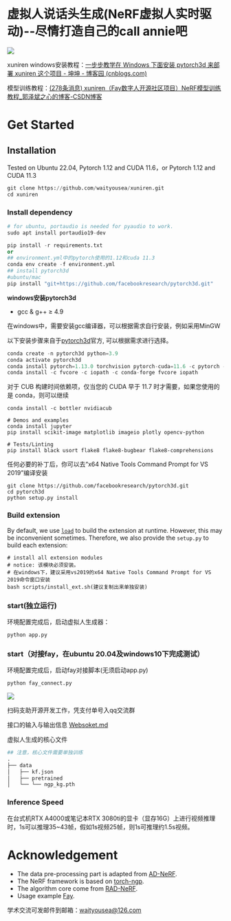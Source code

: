 # 虚拟人说话头生成(NeRF虚拟人实时驱动)--尽情打造自己的call annie吧
![](/img/example.gif)

xuniren windows安装教程：[一步步教学在 Windows 下面安装 pytorch3d 来部署 xuniren 这个项目 - 坤坤 - 博客园 (cnblogs.com)](https://www.cnblogs.com/dm521/p/17469967.html)

模型训练教程：[(278条消息) xuniren（Fay数字人开源社区项目）NeRF模型训练教程_郭泽斌之心的博客-CSDN博客](https://blog.csdn.net/aa84758481/article/details/131135823)



# Get Started

## Installation

Tested on Ubuntu 22.04, Pytorch 1.12 and CUDA 11.6，or  Pytorch 1.12 and CUDA 11.3

```python
git clone https://github.com/waityousea/xuniren.git
cd xuniren
```

### Install dependency

```python
# for ubuntu, portaudio is needed for pyaudio to work.
sudo apt install portaudio19-dev

pip install -r requirements.txt
or
## environment.yml中的pytorch使用的1.12和cuda 11.3
conda env create -f environment.yml 
## install pytorch3d
#ubuntu/mac
pip install "git+https://github.com/facebookresearch/pytorch3d.git"
```

**windows安装pytorch3d**

- gcc & g++ ≥ 4.9

在windows中，需要安装gcc编译器，可以根据需求自行安装，例如采用MinGW

以下安装步骤来自于[pytorch3d](https://github.com/facebookresearch/pytorch3d/blob/main/INSTALL.md)官方, 可以根据需求进行选择。

```python
conda create -n pytorch3d python=3.9
conda activate pytorch3d
conda install pytorch=1.13.0 torchvision pytorch-cuda=11.6 -c pytorch -c nvidia
conda install -c fvcore -c iopath -c conda-forge fvcore iopath
```

对于 CUB 构建时间依赖项，仅当您的 CUDA 早于 11.7 时才需要，如果您使用的是 conda，则可以继续

```
conda install -c bottler nvidiacub
```

```
# Demos and examples
conda install jupyter
pip install scikit-image matplotlib imageio plotly opencv-python

# Tests/Linting
pip install black usort flake8 flake8-bugbear flake8-comprehensions
```

任何必要的补丁后，你可以去“x64 Native Tools Command Prompt for VS 2019”编译安装

```
git clone https://github.com/facebookresearch/pytorch3d.git
cd pytorch3d
python setup.py install
```

### Build extension 

By default, we use [`load`](https://pytorch.org/docs/stable/cpp_extension.html#torch.utils.cpp_extension.load) to build the extension at runtime. However, this may be inconvenient sometimes. Therefore, we also provide the `setup.py` to build each extension:

```
# install all extension modules
# notice: 该模块必须安装。
# 在windows下，建议采用vs2019的x64 Native Tools Command Prompt for VS 2019命令窗口安装
bash scripts/install_ext.sh(建议复制出来单独安装)
```

### **start(独立运行)**

环境配置完成后，启动虚拟人生成器：

```python
python app.py
```
### **start（对接fay，在ubuntu 20.04及windows10下完成测试）**
环境配置完成后，启动fay对接脚本(无须启动app.py)
```python
python fay_connect.py
```
![](img/weplay.png)

扫码支助开源开发工作，凭支付单号入qq交流群



接口的输入与输出信息 [Websoket.md](https://github.com/waityousea/xuniren/blob/main/WebSocket.md)

虚拟人生成的核心文件

```python
## 注意，核心文件需要单独训练
.
├── data
│   ├── kf.json			
│   ├── pretrained
│   └── └── ngp_kg.pth

```

### Inference Speed

在台式机RTX A4000或笔记本RTX 3080ti的显卡（显存16G）上进行视频推理时，1s可以推理35~43帧，假如1s视频25帧，则1s可推理约1.5s视频。

# Acknowledgement

- The data pre-processing part is adapted from [AD-NeRF](https://github.com/YudongGuo/AD-NeRF).
- The NeRF framework is based on [torch-ngp](https://github.com/ashawkey/torch-ngp).
- The algorithm core come from  [RAD-NeRF](https://github.com/ashawkey/RAD-NeRF).
- Usage example [Fay](https://github.com/TheRamU/Fay).

学术交流可发邮件到邮箱：waityousea@126.com
